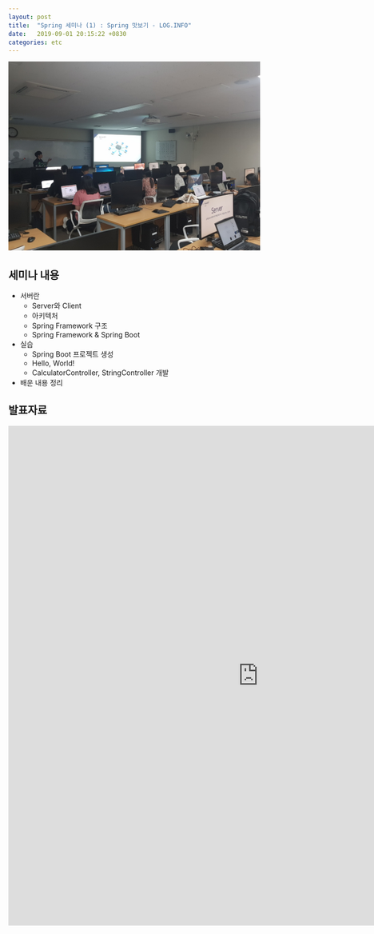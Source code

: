 ```yaml
---
layout: post
title:  "Spring 세미나 (1) : Spring 맛보기 - LOG.INFO"
date:   2019-09-01 20:15:22 +0830
categories: etc
---
```


![seminar](/assets/images/FirstSeminar.jpg)

## 세미나 내용

- 서버란
  - Server와 Client
  - 아키텍처
  - Spring Framework 구조
  - Spring Framework & Spring Boot
- 실습
  - Spring Boot 프로젝트 생성
  - Hello, World!
  - CalculatorController, StringController 개발
- 배운 내용 정리

## 발표자료

<embed src="https://heechanyang.github.io/assets/pdfs/SpringFramework맛보기.pdf" type="application/pdf" width="1000px" height="1000px" />
